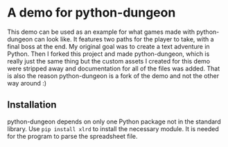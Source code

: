 # A demo for python-dungeon
This demo can be used as an example for what games made with python-dungeon can look like. It features two paths for the player to take, with a final boss at the end. My original goal was to create a text adventure in Python. Then I forked this project and made python-dungeon, which is really just the same thing but the custom assets I created for this demo were stripped away and documentation for all of the files was added. That is also the reason python-dungeon is a fork of the demo and not the other way around :) 
## Installation
python-dungeon depends on only one Python package not in the standard library. Use `pip install xlrd` to install the necessary module. It is needed for the program to parse the spreadsheet file.
